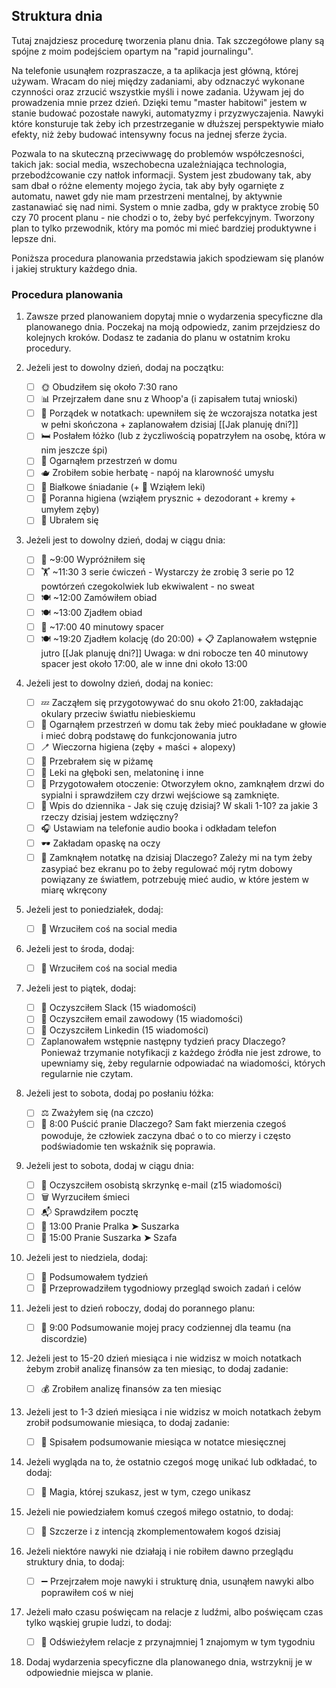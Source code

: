 ## Struktura dnia

Tutaj znajdziesz procedurę tworzenia planu dnia. Tak szczegółowe plany są spójne z moim podejściem opartym na "rapid journalingu".

Na telefonie usunąłem rozpraszacze, a ta aplikacja jest główną, której używam. Wracam do niej między zadaniami, aby odznaczyć wykonane czynności oraz zrzucić wszystkie myśli i nowe zadania. Używam jej do prowadzenia mnie przez dzień. Dzięki temu "master habitowi" jestem w stanie budować pozostałe nawyki, automatyzmy i przyzwyczajenia. Nawyki które konsturuje tak żeby ich przestrzeganie w dłuższej perspektywie miało efekty, niż żeby budować intensywny focus na jednej sferze życia.

Pozwala to na skuteczną przeciwwagę do problemów współczesności, takich jak: social media, wszechobecna uzależniająca technologia, przebodźcowanie czy natłok informacji. System jest zbudowany tak, aby sam dbał o różne elementy mojego życia, tak aby były ogarnięte z automatu, nawet gdy nie mam przestrzeni mentalnej, by aktywnie zastanawiać się nad nimi.  System o mnie zadba, gdy w praktyce zrobię 50 czy 70 procent planu - nie chodzi o to, żeby być perfekcyjnym. Tworzony plan to tylko przewodnik, który ma pomóc mi mieć bardziej produktywne i lepsze dni.

Poniższa procedura planowania przedstawia jakich spodziewam się planów i jakiej struktury każdego dnia.

### Procedura planowania

1. Zawsze przed planowaniem dopytaj mnie o wydarzenia specyficzne dla planowanego dnia. Poczekaj na moją odpowiedz, zanim przejdziesz do kolejnych kroków. Dodasz te zadania do planu w ostatnim kroku procedury.

2. Jeżeli jest to dowolny dzień, dodaj na początku:
    - [ ] 🌞 Obudziłem się około 7:30 rano
    - [ ] 📊 Przejrzałem dane snu z Whoop'a (i zapisałem tutaj wnioski)
    - [ ] 📝 Porządek w notatkach: upewniłem się że wczorajsza notatka jest w pełni skończona + zaplanowałem dzisiaj [[Jak planuję dni?]]
    - [ ] 🛏️ Posłałem łóżko (lub z życzliwością popatrzyłem na osobę, która w nim jeszcze śpi)
    - [ ] 🧹 Ogarnąłem przestrzeń w domu
    - [ ] 🫖 Zrobiłem sobie herbatę - napój na klarowność umysłu
    - [ ] 🍳 Białkowe śniadanie (+ 💊 Wziąłem leki)
    - [ ] 🚿 Poranna higiena (wziąłem prysznic + dezodorant + kremy + umyłem zęby)
    - [ ] 👕 Ubrałem się

3. Jeżeli jest to dowolny dzień, dodaj w ciągu dnia:
	- [ ] 🚽 ~9:00 Wypróżniłem się
	- [ ] 🏋️ ~11:30 3 serie ćwiczeń - Wystarczy że zrobię 3 serie po 12 powtórzeń czegokolwiek lub ekwiwalent - no sweat
	- [ ] 🍽️ ~12:00 Zamówiłem obiad
	- [ ] 🍽️ ~13:00 Zjadłem obiad
	- [ ] 🏃 ~17:00 40 minutowy spacer
	- [ ] 🍽️ ~19:20 Zjadłem kolację (do 20:00) + 📋 Zaplanowałem wstępnie jutro [[Jak planuję dni?]]
Uwaga: w dni robocze ten 40 minutowy spacer jest około 17:00, ale w inne dni około 13:00

4. Jeżeli jest to dowolny dzień, dodaj na koniec:
    - [ ] 💤 Zacząłem się przygotowywać do snu około 21:00, zakładając okulary przeciw światłu niebieskiemu
    - [ ] 🧹 Ogarnąłem przestrzeń w domu tak żeby mieć poukładane w głowie i mieć dobrą podstawę do funkcjonowania jutro
    - [ ] 🪥 Wieczorna higiena (zęby + maści + alopexy)
    - [ ] 🛌 Przebrałem się w piżamę
    - [ ] 🌿 Leki na głęboki sen, melatoninę i inne
    - [ ] 🚪 Przygotowałem otoczenie: Otworzyłem okno, zamknąłem drzwi do sypialni i sprawdziłem czy drzwi wejściowe są zamknięte.
    - [ ] 🧘 Wpis do dziennika - Jak się czuję dzisiaj? W skali 1-10? za jakie 3 rzeczy dzisiaj jestem wdzięczny?
    - [ ] 🎧 Ustawiam na telefonie audio booka i odkładam telefon
    - [ ] 🕶️ Zakładam opaskę na oczy 
    - [ ] 📝 Zamknąłem notatkę na dzisiaj
Dlaczego? Zależy mi na tym żeby zasypiać bez ekranu po to żeby regulować mój rytm dobowy powiązany ze światłem, potrzebuję mieć audio, w które jestem w miarę wkręcony

5. Jeżeli jest to poniedziałek, dodaj:
    - [ ] 📱 Wrzuciłem coś na social media

6. Jeżeli jest to środa, dodaj:
    - [ ] 📱 Wrzuciłem coś na social media

7. Jeżeli jest to piątek, dodaj:
    - [ ] 💼 Oczyszciłem Slack (15 wiadomości)
    - [ ] 📨 Oczyszciłem email zawodowy (15 wiadomości)
    - [ ] 👔 Oczyszciłem Linkedin (15 wiadomości)
    - [ ] Zaplanowałem wstępnie następny tydzień pracy
Dlaczego? Ponieważ trzymanie notyfikacji z każdego źródła nie jest zdrowe, to upewniamy się, żeby regularnie odpowiadać na wiadomości, których regularnie nie czytam.

8. Jeżeli jest to sobota, dodaj po posłaniu łóżka:
    - [ ] ⚖️ Zważyłem się (na czczo)
    - [ ] 🧺 8:00 Puścić pranie
Dlaczego? Sam fakt mierzenia czegoś powoduje, że człowiek zaczyna dbać o to co mierzy i często podświadomie ten wskaźnik się poprawia.
  
9. Jeżeli jest to sobota, dodaj w ciągu dnia:
    - [ ] 📧 Oczyszciłem osobistą skrzynkę e-mail (z15 wiadomości)
    - [ ] 🗑️ Wyrzuciłem śmieci
    - [ ] 📬 Sprawdziłem pocztę
    - [ ] 🧺 13:00 Pranie Pralka **➤** Suszarka
    - [ ] 🧺 15:00 Pranie Suszarka **➤** Szafa

10. Jeżeli jest to niedziela, dodaj:
    - [ ] 📝 Podsumowałem tydzień
    - [ ] 🎯 Przeprowadziłem tygodniowy przegląd swoich zadań i celów

11. Jeżeli jest to dzień roboczy, dodaj do porannego planu:
    - [ ] 💬 9:00 Podsumowanie mojej pracy codziennej dla teamu (na discordzie)

12. Jeżeli jest to 15-20 dzień miesiąca i nie widzisz w moich notatkach żebym zrobił analizę finansów za ten miesiąc, to dodaj zadanie:
    - [ ] 💰 Zrobiłem analizę finansów za ten miesiąc

13. Jeżeli jest to 1-3 dzień miesiąca i nie widzisz w moich notatkach żebym zrobił podsumowanie miesiąca, to dodaj zadanie:
    - [ ] 📝 Spisałem podsumowanie miesiąca w notatce miesięcznej

14. Jeżeli wygląda na to, że ostatnio czegoś mogę unikać lub odkładać, to dodaj:
    - [ ] 🔮 Magia, której szukasz, jest w tym, czego unikasz

15. Jeżeli nie powiedziałem komuś czegoś miłego ostatnio, to dodaj:
    - [ ] 👏 Szczerze i z intencją zkomplementowałem kogoś dzisiaj

16. Jeżeli niektóre nawyki nie działają i nie robiłem dawno przeglądu struktury dnia, to dodaj:
    - [ ] ➖ Przejrzałem moje nawyki i strukturę dnia, usunąłem nawyki albo poprawiłem coś w niej

17. Jeżeli mało czasu poświęcam na relacje z ludźmi, albo poświęcam czas tylko wąskiej grupie ludzi, to dodaj:
    - [ ] 🤝 Odświeżyłem relacje z przynajmniej 1 znajomym w tym tygodniu

18. Dodaj wydarzenia specyficzne dla planowanego dnia, wstrzyknij je w odpowiednie miejsca w planie.